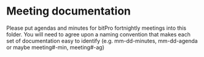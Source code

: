 # Meeting documentation
Please put agendas and minutes for bitPro fortnightly meetings into this folder. You will need to agree upon a naming convention that makes each set of documentation easy to identify (e.g. mm-dd-minutes, mm-dd-agenda or maybe meeting#-min, meeting#-ag)
